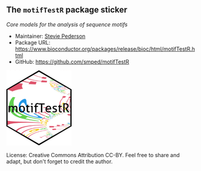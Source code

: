 ## The `motifTestR` package sticker

*Core models for the analysis of sequence motifs*

* Maintainer: [Stevie Pederson](https://github.com/smped/)
* Package URL: https://www.bioconductor.org/packages/release/bioc/html/motifTestR.html
* GitHub: https://github.com/smped/motifTestR

<img src=motifTestR.png height="200">

License: Creative Commons Attribution CC-BY. Feel free to share and adapt, but don't forget to credit the author.
